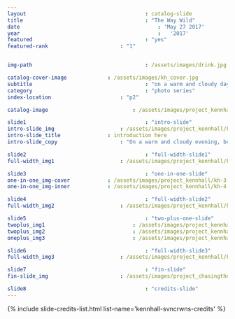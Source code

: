 ```yaml
---
layout 										: catalog-slide
title 										: "The Way Wild"
date 											: 'May 27 2017'
year 											:	'2017'
featured 									: "yes"
featured-rank 						: "1"


img-path 									: /assets/images/drink.jpg

catalog-cover-image				: /assets/images/kh_cover.jpg
subtitle									: "on a warm and cloudy day, one day before rain poured from the clouds"
category									: "photo series"
index-location						: "p2"

catalog-image							: /assets/images/project_kennhall/KH-1.jpg

slide1 										: "intro-slide"
intro-slide_img						: /assets/images/project_kennhall/kh-1.jpg
intro-slide_title 				: introduction here
intro-slide_copy 					: "On a warm and cloudy evening, before the rain poured out of the clouds, the sky was a bright, beautiful orange with shadows of green - a rainbow before the storm. Featuring Chavon and her kimono."

slide2 										: "full-width-slide1"
full-width_img1 					: /assets/images/project_kennhall/kh-2.jpg

slide3 										: "one-in-one-slide"
one-in-one_img-cover 			: /assets/images/project_kennhall/kh-3.jpg
one-in-one_img-inner 			: /assets/images/project_kennhall/kh-4.jpg

slide4 										: "full-width-slide2"
full-width_img2 					: /assets/images/project_kennhall/kh-5.jpg

slide5 										: "two-plus-one-slide"
twoplus_img1 							: /assets/images/project_kennhall/kh-6.jpg
twoplus_img2 							: /assets/images/project_kennhall/kh-7.jpg
oneplus_img3 							: /assets/images/project_kennhall/kh-6.jpg

slide6 										: "full-width-slide3"
full-width_img3 					: /assets/images/project_kennhall/kh-8.jpg

slide7	 									: "fin-slide"
fin-slide_img 						: /assets/images/project_chasingtheorangesky/ctos-9.jpg

slide8 										: "credits-slide"
---
```



<!-- Credits -->
{% include slide-credits-list.html list-name='kennhall-svncrwns-credits' %}
<!-- #Credits -->
